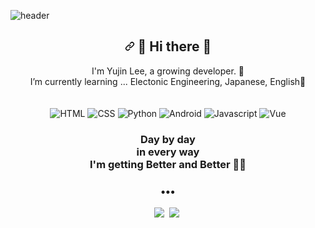 ![header](https://capsule-render.vercel.app/api?type=waving&color=gradient&height=300&section=header&text=Like_a_Guiding_Star✨&animation=twinkling&fontSize=60)

<h2 align="center"><a id="user-content---hi-there--" class="anchor" aria-hidden="true" href="#--hi-there--"><svg class="octicon octicon-link" viewBox="0 0 16 16" version="1.1" width="16" height="16" aria-hidden="true"><path fill-rule="evenodd" d="M7.775 3.275a.75.75 0 001.06 1.06l1.25-1.25a2 2 0 112.83 2.83l-2.5 2.5a2 2 0 01-2.83 0 .75.75 0 00-1.06 1.06 3.5 3.5 0 004.95 0l2.5-2.5a3.5 3.5 0 00-4.95-4.95l-1.25 1.25zm-4.69 9.64a2 2 0 010-2.83l2.5-2.5a2 2 0 012.83 0 .75.75 0 001.06-1.06 3.5 3.5 0 00-4.95 0l-2.5 2.5a3.5 3.5 0 004.95 4.95l1.25-1.25a.75.75 0 00-1.06-1.06l-1.25 1.25a2 2 0 01-2.83 0z"></path></svg></a> <g-emoji class="g-emoji" alias="wave" fallback-src="https://github.githubassets.com/images/icons/emoji/unicode/1f44b.png">👋</g-emoji> Hi there <g-emoji class="g-emoji" alias="wave" fallback-src="https://github.githubassets.com/images/icons/emoji/unicode/1f44b.png">👋</g-emoji> </h2>
<p align="center">
I'm Yujin Lee, a growing developer. <g-emoji class="g-emoji" alias="seedling" fallback-src="https://github.githubassets.com/images/icons/emoji/unicode/1f331.png">🌱</g-emoji> <br>
I’m currently learning ... Electonic Engineering, Japanese, English🌱 <br><br><br>

<img alt="HTML" src ="https://img.shields.io/badge/_-HTML-green">
<img alt="CSS" src ="https://img.shields.io/badge/_-CSS-FBF37C">
<!-- <img alt="C" src ="https://img.shields.io/badge/_-C/C++-FF712C"> -->
<img alt="Python" src ="https://img.shields.io/badge/_-Python-0468BF">
<img alt="Android" src ="https://img.shields.io/badge/_-Android-9F61DD">
<img alt="Javascript" src ="https://img.shields.io/badge/_-Javascript-F580A9">
<!-- <img alt="Java" src ="https://img.shields.io/badge/_-Java-88B8E1"> -->
<img alt="Vue" src ="https://img.shields.io/badge/_-Vue-EB4646">

<h3 align="center"> Day by day <br> in every way <br> I'm getting Better and Better 🧞‍♂️ </h3>
<h3 align="center">•••</h3>
<p align="center">
  <a href="https://velog.io/@imyourgenie"><img src="https://img.shields.io/badge/Tech%20Blog-11B48A?style=flat-square&logo=Vimeo&logoColor=white&link=https://velog.io/@imyourgenie"/></a>&nbsp
  <a href="https://blog.naver.com/leyujin1007"><img src="https://img.shields.io/badge/Naver%20Blog-43D082?style=flat-square&logo=Naver&logoColor=white&link=https://blog.naver.com/leyujin1007"/></a>&nbsp

</p>

<!--
  ![](https://komarev.com/ghpvc/?username=lmyourGenie&color=dc143c&style=flat)
-->
